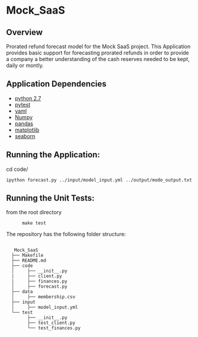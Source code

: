 # Mock_SaaS

## Overview

Prorated refund forecast model for the Mock SaaS project.
This Application provides basic support for forecasting prorated refunds
in order to provide a company a better understanding of the cash reserves
needed to be kept, daily or montly.

## Application Dependencies

- [python 2.7](https://www.python.org/)
- [pytest](http://doc.pytest.org/en/latest/)
- [yaml](http://yaml.org/)
- [Numpy](http://www.numpy.org/)
- [pandas](http://pandas.pydata.org/)
- [matplotlib](http://matplotlib.org/)
- [seaborn](https://seaborn.github.io/)

## Running the Application:  


  cd code/
  ```       
  ipython forecast.py ../input/model_input.yml ../output/mode_output.txt
  ```   

## Running the Unit Tests:
  from the root directory  
```
      make test  
```
The repository has the following folder structure:  

```

   Mock_SaaS   
  ├── Makefile    
  ├── README.md  
  ├── code    
  │     ├── __init__.py  
  |     ├── client.py  
  |     ├── finances.py    
  │     ├── forecast.py  
  ├── data  
  │     ├── membership.csv  
  ├── input
  │     ├── model_input.yml  
  └── test
        ├── __init__.py  
        ├── test_client.py  
        └── test_finances.py  
```
